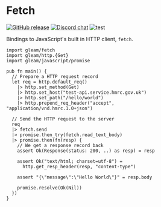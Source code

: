 # Fetch

<a href="https://github.com/gleam-lang/fetch/releases"><img src="https://img.shields.io/github/release/gleam-lang/fetch" alt="GitHub release"></a>
<a href="https://discord.gg/Fm8Pwmy"><img src="https://img.shields.io/discord/768594524158427167?color=blue" alt="Discord chat"></a>
![test](https://github.com/gleam-lang/fetch/workflows/test/badge.svg?branch=main)

Bindings to JavaScript's built in HTTP client, `fetch`.

```gleam
import gleam/fetch
import gleam/http.{Get}
import gleam/javascript/promise

pub fn main() {
  // Prepare a HTTP request record
  let req = http.default_req()
    |> http.set_method(Get)
    |> http.set_host("test-api.service.hmrc.gov.uk")
    |> http.set_path("/hello/world")
    |> http.prepend_req_header("accept", "application/vnd.hmrc.1.0+json")

  // Send the HTTP request to the server
  req
  |> fetch.send
  |> promise.then_try(fetch.read_text_body)
  |> promise.then(fn(resp) {
    // We get a response record back
    assert Ok(Response(status: 200, ..) as resp) = resp

    assert Ok("text/html; charset=utf-8") =
      http.get_resp_header(resp, "content-type")

    assert "{\"message\":\"Hello World\"}" = resp.body

    promise.resolve(Ok(Nil))
  })
}
```
